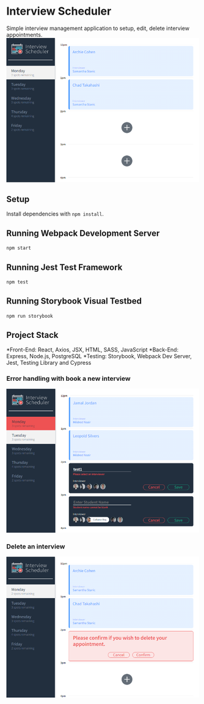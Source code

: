 # Interview Scheduler

Simple interview management application to setup, edit, delete interview appointments.
!["home"](https://github.com/carolhcheung/scheduler/blob/master/docs/home.PNG?raw=true)

## Setup

Install dependencies with `npm install`.

## Running Webpack Development Server

```sh
npm start
```

## Running Jest Test Framework

```sh
npm test
```

## Running Storybook Visual Testbed

```sh
npm run storybook
```
## Project Stack
*Front-End: React, Axios, JSX, HTML, SASS, JavaScript
*Back-End: Express, Node.js, PostgreSQL
*Testing: Storybook, Webpack Dev Server, Jest, Testing Library and Cypress

### Error handling with book a new interview
!["error handling"](https://github.com/carolhcheung/scheduler/blob/master/docs/error_handling.PNG?raw=true)

### Delete an interview
!["delete"](https://github.com/carolhcheung/scheduler/blob/master/docs/delete.PNG?raw=true)
